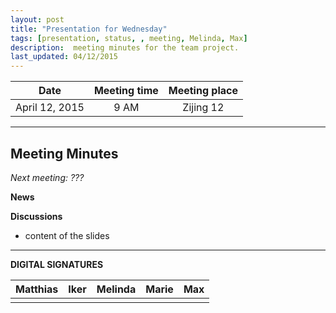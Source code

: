 ```yaml
---
layout: post
title: "Presentation for Wednesday"
tags: [presentation, status, , meeting, Melinda, Max]
description:  meeting minutes for the team project.
last_updated: 04/12/2015
---
```


|**Date** |**Meeting time**|**Meeting place**
| ------------- |:----------------:|:-------:
|April 12, 2015| 9 AM | Zijing 12


----------


Meeting Minutes
------
*Next meeting:  ???*

**News**

**Discussions**
* content of the slides


----------

**DIGITAL SIGNATURES**

|**Matthias** |**Iker**|**Melinda**|**Marie**|**Max**|
|----------------|----------------|----------------|----------------|----------------|
| | | | | |
